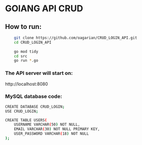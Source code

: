 # GOlANG API CRUD

## How to run:
```sh
  	git clone https://github.com/oagarian/CRUD_LOGIN_API.git
	cd CRUD_LOGIN_API
	
  	go mod tidy
  	cd src
  	go run *.go 
```

### The API server will start on: 
http://localhost:8080

### MySQL database code:
```sh
CREATE DATABASE CRUD_LOGIN;
USE CRUD_LOGIN;

CREATE TABLE USERS(
	USERNAME VARCHAR(50) NOT NULL,
    EMAIL VARCHAR(30) NOT NULL PRIMARY KEY,
    USER_PASSWORD VARCHAR(18) NOT NULL
);
```
